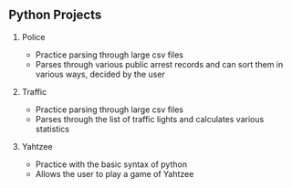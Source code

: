 ## Python Projects

1. Police
   * Practice parsing through large csv files
   * Parses through various public arrest records and can sort them in various ways, decided by the user

2. Traffic 
   * Practice parsing through large csv files
   * Parses through the list of traffic lights and calculates various statistics

3. Yahtzee
   * Practice with the basic syntax of python 
   * Allows the user to play a game of Yahtzee 